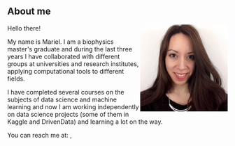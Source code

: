 ## About me

<img align="right" width="200" src="images/me.png">

Hello there!

My name is Mariel. I am a biophysics master's graduate and during the last three years I have collaborated with different groups at universities and research institutes, applying computational tools to different fields. 

I have completed several courses on the subjects of data science and machine learning and now I am working independently on data science projects (some of them in Kaggle and DrivenData) and learning a lot on the way. 

You can reach me at: <a href="mailto:mgarciahuiman@gmail.com" class="fa fa-google"></a>, <a href="https://www.linkedin.com/in/mgarciahuiman/" class="fa fa-linkedin"></a>
